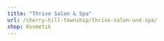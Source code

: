 ```yaml
---
title: "Thrive Salon & Spa"
url: /cherry-hill-township/thrive-salon-und-spa/
shop: Kosmetik
---
```

